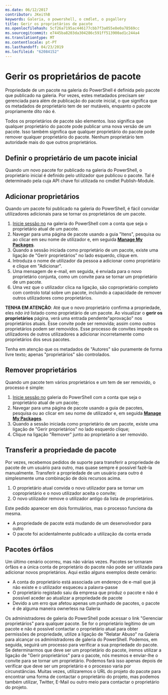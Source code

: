 ```yaml
---
ms.date: 06/12/2017
contributor: JKeithB
keywords: Galeria, o powershell, o cmdlet, o psgallery
title: Gerir os proprietários de pacote
ms.openlocfilehash: 5cf26a7195ac446177cbb7f3a055e8e0a78569cc
ms.sourcegitcommit: e7445ba8203da304286c591ff513900ad1c244a4
ms.translationtype: MT
ms.contentlocale: pt-PT
ms.lasthandoff: 04/23/2019
ms.locfileid: "62084152"
---
```

# <a name="managing-package-owners"></a>Gerir os proprietários de pacote

Propriedade de um pacote na galeria do PowerShell é definida pelo pacote que publicado na galeria.
Por vezes, estes metadados precisam ser gerenciada para além de publicação do pacote inicial, o que significa que os metadados de proprietário tem de ser mutáveis, enquanto o pacote propriamente dito não é.

Todos os proprietários de pacote são elementos.
Isso significa que qualquer proprietário do pacote pode publicar uma nova versão de um pacote. Isso também significa que qualquer proprietário do pacote pode remover qualquer proprietário do pacote.
Nenhum proprietário tem autoridade mais do que outros proprietários.

## <a name="setting-a-packages-initial-owner"></a>Definir o proprietário de um pacote inicial

Quando um novo pacote for publicado na galeria do PowerShell, o proprietário inicial é definido pelo utilizador que publicou o pacote. Tal é determinado pela cuja API chave foi utilizada no cmdlet Publish-Module.

## <a name="adding-owners"></a>Adicionar proprietários

Quando um pacote foi publicado na galeria do PowerShell, é fácil convidar utilizadores adicionais para se tornar os proprietários de um pacote.

1. [Inicie sessão no](https://powershellgallery.com/users/account/LogOn) na galeria do PowerShell com a conta que seja o proprietário atual de um pacote.
2. Navegar para uma página de pacote usando a guia "Itens", pesquisa ou ao clicar em seu nome de utilizador e, em seguida [ **Manage My Packages**](https://www.powershellgallery.com/account/Packages).
3. Quando a sessão iniciada como proprietário de um pacote, existe uma ligação de "Gerir proprietários" no lado esquerdo, clique em.
4. Introduza o nome de utilizador da pessoa a adicionar como proprietário e clique em "Adicionar".
5. Uma mensagem de e-mail, em seguida, é enviada para o novo proprietário conjunta, como um convite para se tornar um proprietário de um pacote.
6. Uma vez que o utilizador clica na ligação, são coproprietário completo com controlo total sobre um pacote, incluindo a capacidade de remover outros utilizadores como proprietários.

**TENHA EM ATENÇÃO**: Até que o novo proprietário confirma a propriedade, eles *não irá* listado como proprietário de um pacote.
Ao visualizar o **gerir os proprietários** página, verá uma entrada pendente"aprovação" nos proprietários atuais.
Esse convite pode ser removida; assim como outros proprietários podem ser removidos.
Esse processo de convites impede os utilizadores de outros utilizadores a adicionar incorretamente como proprietários dos seus pacotes.

Tenha em atenção que os metadados de "Autores" são puramente de forma livre texto; apenas "proprietários" são controlados.


## <a name="removing-owners"></a>Remover proprietários

Quando um pacote tem vários proprietários e um tem de ser removido, o processo é simple:

1. [Inicie sessão no](https://powershellgallery.com/users/account/LogOn) galeria do PowerShell com a conta que seja o proprietário atual de um pacote;
2. Navegar para uma página de pacote usando a guia de pacotes, pesquisa ou ao clicar em seu nome de utilizador e, em seguida [ **Manage My Packages**](https://www.powershellgallery.com/account/Packages).
3. Quando a sessão iniciada como proprietário de um pacote, existe uma ligação de "Gerir proprietários" no lado esquerdo clique;
4. Clique na ligação "Remover" junto ao proprietário a ser removido.



## <a name="transferring-package-ownership"></a>Transferir a propriedade de pacote

Por vezes, recebemos pedidos de suporte para transferir a propriedade de pacote de um usuário para outro, mas quase sempre é possível fazê-la manualmente.
Transferir a propriedade de um usuário para outro é simplesmente uma combinação de dois recursos acima.

1. O proprietário atual convida o novo utilizador para se tornar um coproprietário e o novo utilizador aceita o convite;
2. O novo utilizador remove o utilizador antigo da lista de proprietários.

Este pedido aparecer em dois formulários, mas o processo funciona da mesma.

- A propriedade de pacote está mudando de um desenvolvedor para outro
- O pacote foi acidentalmente publicado a utilização da conta errada


## <a name="orphaned-packages"></a>Pacotes órfãos

Um último cenário ocorreu, mas não várias vezes.
Pacotes se tornaram órfãos e a única conta de proprietário do pacote não pode ser utilizada para adicionar novos proprietários.
Aqui estão alguns exemplos deste cenário:

- A conta do proprietário está associada um endereço de e-mail que já não existe e o utilizador esqueceu a palavra-passe
- O proprietário registado saiu da empresa que produz o pacote e não é possível aceder ao atualizar a propriedade de pacote
- Devido a um erro que afetou apenas um punhado de pacotes, o pacote é de alguma maneira ownerless na Galeria

Os administradores de galeria do PowerShell pode acessar o link "Gerenciar proprietários" para qualquer pacote.
Se for o proprietário legítimo de um pacote e não é possível contactar o proprietário atual para obter permissões de propriedade, utilize a ligação de "Relatar Abuso" na Galeria para alcançar os administradores de galeria do PowerShell.
Podemos, em seguida, seguirá um processo para verificar a sua propriedade do pacote.
Se determinarmos que deve ser um proprietário do pacote, iremos utilizar a ligação de "Gerir proprietários" para o pacote, nós mesmos e enviar-lhe o convite para se tornar um proprietário.
Podemos fará isso apenas depois de verificar que deve ser um proprietário e o processo varia por circunstâncias.
Muitas vezes, utilizaremos o URL do projeto do pacote para encontrar uma forma de contactar o proprietário do projeto, mas podemos também utilizar, Twitter, E-Mail ou outro meio para contactar o proprietário do projeto.
